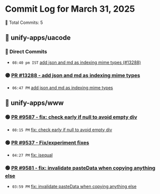 # Commit Log for March 31, 2025

📝 Total Commits: 5

## 📁 unify-apps/uacode

### 🔨 Direct Commits

- `08:40 pm IST` [add json and md as indexing mime types (#13288)](https://github.com/unify-apps/uacode/commit/262ff0436e529fe437aa91cf23f67e4affa199bc)

### 🟣 [PR #13288 - add json and md as indexing mime types](https://github.com/unify-apps/uacode/pull/13288)

- `06:47 PM` [add json and md as indexing mime types](https://github.com/unify-apps/uacode/commit/872289578288140bb72b3d64a7d66541d2ecae0a)

## 📁 unify-apps/www

### 🟢 [PR #9587 - fix: check early if null to avoid empty div](https://github.com/unify-apps/www/pull/9587)

- `08:15 PM` [fix: check early if null to avoid empty div](https://github.com/unify-apps/www/commit/f7848917c4872d5f266729a09fc2f1cc406c79f7)

### 🟢 [PR #9537 - Fix/experiment fixes](https://github.com/unify-apps/www/pull/9537)

- `04:27 PM` [fix: isequal](https://github.com/unify-apps/www/commit/62035d3615bc643266c836855fde19ed058a1735)

### 🟢 [PR #9581 - fix: invalidate pasteData when copying anything else](https://github.com/unify-apps/www/pull/9581)

- `03:59 PM` [fix: invalidate pasteData when copying anything else](https://github.com/unify-apps/www/commit/b571451bef1ea31d7c361fb8bbb41cc86aad8e90)


